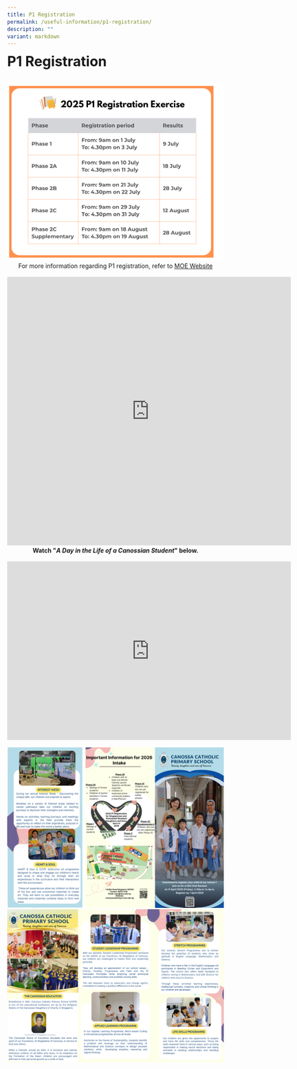 ```yaml
---
title: P1 Registration
permalink: /useful-information/p1-registration/
description: ""
variant: markdown
---
```

<b><font size="6"> P1 Registration</font></b>

<br>
<img src="/images/Useful%20Information/P1_Registration_Dates.png">


<center>
For more information&nbsp;regarding&nbsp;P1 registration, refer to <a href="https://www.moe.gov.sg/primary/p1-registration">MOE Website</a>
</center>

<br>
<iframe allowfullscreen="" allow="accelerometer; autoplay; clipboard-write; encrypted-media; gyroscope; picture-in-picture; web-share" frameborder="0" title="4 Reasons Canossa Catholic Primary School is Unlike Any Other" src="https://www.youtube.com/embed/R5xlGTpjaMY" height="624" width="660"></iframe>
<br>
<center>
<b>Watch&nbsp;"<em>A Day in the Life of a Canossian Student</em>" below.</b>
<br><br>
<iframe allowfullscreen="" allow="accelerometer; autoplay; clipboard-write; encrypted-media; gyroscope; picture-in-picture; web-share" frameborder="0" title="YouTube video player" src="https://www.youtube.com/embed/52zGHY4PpGI?si=FU5jTdKp7_zXihQh" height="415" width="660"></iframe>

<img src="/images/Useful%20Information/2025_P1_Brochure__11_April_Friday_.png"><br>
<img src="/images/Useful%20Information/P1_Registration_2025___2.png">
	

</center>